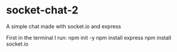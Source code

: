 # socket-chat-2
A simple chat made with socket.io and express

First in the terminal I run:
npm init -y
npm install express
npm install socket.io